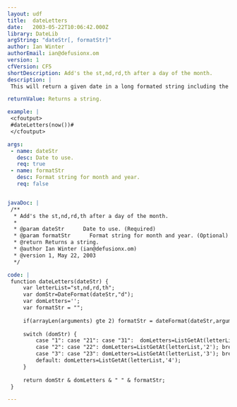 ```yaml
---
layout: udf
title:  dateLetters
date:   2003-05-22T10:06:42.000Z
library: DateLib
argString: "dateStr[, formatStr]"
author: Ian Winter
authorEmail: ian@defusionx.om
version: 1
cfVersion: CF5
shortDescription: Add's the st,nd,rd,th after a day of the month.
description: |
 This will return a given date in a long formated string including the optional letters ie 1st,2nd,3rd,4th etc.

returnValue: Returns a string.

example: |
 <cfoutput>
 #dateLetters(now())#
 </cfoutput>

args:
 - name: dateStr
   desc: Date to use.
   req: true
 - name: formatStr
   desc: Format string for month and year.
   req: false


javaDoc: |
 /**
  * Add's the st,nd,rd,th after a day of the month.
  * 
  * @param dateStr      Date to use. (Required)
  * @param formatStr      Format string for month and year. (Optional)
  * @return Returns a string. 
  * @author Ian Winter (ian@defusionx.om) 
  * @version 1, May 22, 2003 
  */

code: |
 function dateLetters(dateStr) {
     var letterList="st,nd,rd,th";
     var domStr=DateFormat(dateStr,"d");
     var domLetters='';
     var formatStr = "";
 
     if(arrayLen(arguments) gte 2) formatStr = dateFormat(dateStr,arguments[2]);
 
     switch (domStr) {
         case "1": case "21": case "31":  domLetters=ListGetAt(letterList,'1'); break;
         case "2": case "22": domLetters=ListGetAt(letterList,'2'); break;
         case "3": case "23": domLetters=ListGetAt(letterList,'3'); break;
         default: domLetters=ListGetAt(letterList,'4');
     }
 
     return domStr & domLetters & " " & formatStr;
 }

---
```


